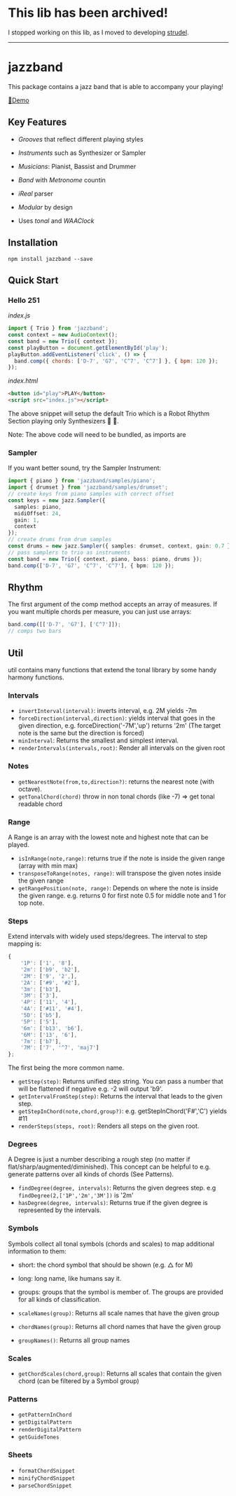 # This lib has been archived!

I stopped working on this lib, as I moved to developing [strudel](https://github.com/tidalcycles/strudel).

---

# jazzband

This package contains a jazz band that is able to accompany your playing!

[🎹Demo](https://felixroos.github.io/jazzband/)

## Key Features

- _Grooves_ that reflect different playing styles

- _Instruments_ such as Synthesizer or Sampler

- _Musicians_: Pianist, Bassist and Drummer

- _Band_ with _Metronome_ countin

- _iReal_ parser

- _Modular_ by design

- Uses _tonal_ and _WAAClock_

## Installation

```shell
npm install jazzband --save
```

## Quick Start

### Hello 251

_index.js_

```js
import { Trio } from 'jazzband';
const context = new AudioContext();
const band = new Trio({ context });
const playButton = document.getElementById('play');
playButton.addEventListener('click', () => {
  band.comp({ chords: ['D-7', 'G7', 'C^7', 'C^7'] }, { bpm: 120 });
});
```

_index.html_

```html
<button id="play">PLAY</button>
<script src="index.js"></script>
```

The above snippet will setup the default Trio which is a Robot Rhythm Section playing only Synthesizers 🤖 🎹.

Note: The above code will need to be bundled, as imports are 

### Sampler

If you want better sound, try the Sampler Instrument:

```ts
import { piano } from 'jazzband/samples/piano';
import { drumset } from 'jazzband/samples/drumset';
// create keys from piano samples with correct offset
const keys = new jazz.Sampler({
  samples: piano,
  midiOffset: 24,
  gain: 1,
  context
});
// create drums from drum samples
const drums = new jazz.Sampler({ samples: drumset, context, gain: 0.7 });
// pass samplers to trio as instruments
const band = new Trio({ context, piano, bass: piano, drums });
band.comp(['D-7', 'G7', 'C^7', 'C^7'], { bpm: 120 });
```

## Rhythm

The first argument of the comp method accepts an array of measures. If you want multiple chords per measure, you can just use arrays:

```ts
band.comp([['D-7', 'G7'], ['C^7']]);
// comps two bars
```

## Util

util contains many functions that extend the tonal library by some handy harmony functions.

### Intervals

- `invertInterval(interval)`: inverts interval, e.g. 2M yields -7m
- `forceDirection(interval,direction)`: yields interval that goes in the given direction, e.g. forceDirection('-7M','up') returns '2m' (The target note is the same but the direction is forced)
- `minInterval`: Returns the smallest and simplest interval.
- `renderIntervals(intervals,root)`: Render all intervals on the given root

### Notes

- `getNearestNote(from,to,direction?)`: returns the nearest note (with octave).
- `getTonalChord(chord)` throw in non tonal chords (like -7) => get tonal readable chord

### Range

A Range is an array with the lowest note and highest note that can be played.

- `isInRange(note,range)`: returns true if the note is inside the given range (array with min max)
- `transposeToRange(notes, range)`: will transpose the given notes inside the given range
- `getRangePosition(note, range)`: Depends on where the note is inside the given range. e.g. returns 0 for first note 0.5 for middle note and 1 for top note.

### Steps

Extend intervals with widely used steps/degrees. The interval to step mapping is:

```js
{
    '1P': ['1', '8'],
    '2m': ['b9', 'b2'],
    '2M': ['9', '2',],
    '2A': ['#9', '#2'],
    '3m': ['b3'],
    '3M': ['3'],
    '4P': ['11', '4'],
    '4A': ['#11', '#4'],
    '5D': ['b5'],
    '5P': ['5'],
    '6m': ['b13', 'b6'],
    '6M': ['13', '6'],
    '7m': ['b7'],
    '7M': ['7', '^7', 'maj7']
};
```

The first being the more common name.

- `getStep(step)`: Returns unified step string. You can pass a number that will be flattened if negative e.g. -2 will output 'b9'.
- `getIntervalFromStep(step)`: Returns the interval that leads to the given step.
- `getStepInChord(note,chord,group?)`: e.g. getStepInChord('F#','C') yields #11
- `renderSteps(steps, root)`: Renders all steps on the given root.

### Degrees

A Degree is just a number describing a rough step (no matter if flat/sharp/augmented/diminished).
This concept can be helpful to e.g. generate patterns over all kinds of chords (See Patterns).

- `findDegree(degree, intervals)`: Returns the given degrees step. e.g `findDegree(2,['1P','2m','3M'])` is '2m'
- `hasDegree(degree, intervals)`: Returns true if the given degree is represented by the intervals.

### Symbols

Symbols collect all tonal symbols (chords and scales) to map additional information to them:

- short: the chord symbol that should be shown (e.g. △ for M)
- long: long name, like humans say it.
- groups: groups that the symbol is member of. The groups are provided for all kinds of classification.

- `scaleNames(group)`: Returns all scale names that have the given group
- `chordNames(group)`: Returns all chord names that have the given group
- `groupNames()`: Returns all group names

### Scales

- `getChordScales(chord,group)`: Returns all scales that contain the given chord (can be filtered by a Symbol group)

### Patterns

- `getPatternInChord`
- `getDigitalPattern`
- `renderDigitalPattern`
- `getGuideTones`

### Sheets

- `formatChordSnippet`
- `minifyChordSnippet`
- `parseChordSnippet`

